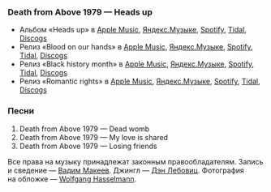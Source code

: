 ### Death from Above 1979 — Heads up

- Альбом «Heads up» в
	[Apple Music](https://music.apple.com/album/1437254107),
	[Яндекс.Музыке](https://music.yandex.ru/album/7795958),
	[Spotify](https://open.spotify.com/album/5G41GaQBdh2MxHUNz9iOHT),
	[Tidal](https://tidal.com/browse/album/95653305),
	[Discogs](https://www.discogs.com/master/89373)
- Релиз «Blood on our hands» в
	[Apple Music](https://music.apple.com/album/43468267),
	[Яндекс.Музыке](https://music.yandex.ru/album/178321),
	[Spotify](https://open.spotify.com/track/7aeLPLzp2EfDYUoJ59V1ui),
	[Tidal](https://tidal.com/browse/video/25025461),
	[Discogs](https://www.discogs.com/master/89370)
- Релиз «Black history month» в
	[Apple Music](https://music.apple.com//album/1107197756),
	[Яндекс.Музыке](https://music.yandex.ru/album/54913),
	[Spotify](https://open.spotify.com/track/48xhDkQEk2tMOkLkBMYzEG),
	[Tidal](https://tidal.com/browse/album/59738830),
	[Discogs](https://www.discogs.com/master/89369)
- Релиз «Romantic rights» в
	[Apple Music](https://music.apple.com/album/83172236),
	[Яндекс.Музыке](https://music.yandex.ru/album/54912/track/513190),
	[Spotify](https://open.spotify.com/track/2PKgrfkc1HRaN9FnGlz9o5),
	[Tidal](https://tidal.com/browse/album/291933),
	[Discogs](https://www.discogs.com/master/89376)

### Песни

1. Death from Above 1979 — Dead womb
2. Death from Above 1979 — My love is shared
3. Death from Above 1979 — Losing friends

Все права на музыку принадлежат законным правообладателям.
Запись и сведение — [Вадим Макеев](https://pepelsbey.dev/).
Джингл — [Дэн Лебовиц](https://www.youtube.com/channel/UC38A5qHrlc_Zgua7vL4b96w).
Фотография на обложке — [Wolfgang Hasselmann](https://unsplash.com/photos/igsKbSVC5g0).
